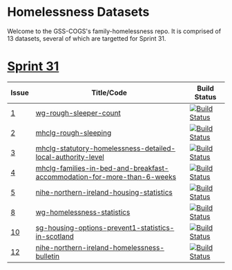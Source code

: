 # Homelessness Datasets
Welcome to the GSS-COGS's family-homelessness repo. It is comprised of 13 datasets, several of which are targetted for Sprint 31.

# [Sprint 31](https://github.com/GSS-Cogs/family-homelessness/milestone/1)
| Issue                                                           | Title/Code                                                                                                                                                                                                              | Build Status                                                                                                                                                                                                                                                                                          |
|-----------------------------------------------------------------|-------------------------------------------------------------------------------------------------------------------------------------------------------------------------------------------------------------------------|-------------------------------------------------------------------------------------------------------------------------------------------------------------------------------------------------------------------------------------------------------------------------------------------------------|
| [1](https://github.com/GSS-Cogs/family-homelessness/issues/1)   | [wg-rough-sleeper-count](https://github.com/GSS-Cogs/family-homelessness/tree/master/datasets/WG-Rough-Sleeper-Count)                                                                                                   | [![Build Status](https://ci.floop.org.uk/buildStatus/icon?job=GSS_data%2FHomelessness%2FWG-Rough-Sleeper-Count)](https://ci.floop.org.uk/job/GSS_data/job/Homelessness/job/WG-Rough-Sleeper-Count/)                                                                                                   |
| [2](https://github.com/GSS-Cogs/family-homelessness/issues/2)   | [mhclg-rough-sleeping](https://github.com/GSS-Cogs/family-homelessness/tree/master/datasets/MHCLG-Rough-sleeping)                                                                                                       | [![Build Status](https://ci.floop.org.uk/buildStatus/icon?job=GSS_data%2FHomelessness%2FMHCLG-Rough-sleeping)](https://ci.floop.org.uk/job/GSS_data/job/Homelessness/job/MHCLG-Rough-sleeping/)                                                                                                       |
| [3](https://github.com/GSS-Cogs/family-homelessness/issues/3)   | [mhclg-statutory-homelessness-detailed-local-authority-level](https://github.com/GSS-Cogs/family-homelessness/tree/master/datasets/MHCLG-Statutory-homelessness-Detailed-local-authority-level)                         | [![Build Status](https://ci.floop.org.uk/buildStatus/icon?job=GSS_data%2FHomelessness%2FMHCLG-Statutory-homelessness-Detailed-local-authority-level)](https://ci.floop.org.uk/job/GSS_data/job/Homelessness/job/MHCLG-Statutory-homelessness-Detailed-local-authority-level/)                         |
| [4](https://github.com/GSS-Cogs/family-homelessness/issues/4)   | [mhclg-families-in-bed-and-breakfast-accommodation-for-more-than-6-weeks](https://github.com/GSS-Cogs/family-homelessness/tree/master/datasets/MHCLG-Families-in-bed-and-breakfast-accommodation-for-more-than-6-weeks) | [![Build Status](https://ci.floop.org.uk/buildStatus/icon?job=GSS_data%2FHomelessness%2FMHCLG-Families-in-bed-and-breakfast-accommodation-for-more-than-6-weeks)](https://ci.floop.org.uk/job/GSS_data/job/Homelessness/job/MHCLG-Families-in-bed-and-breakfast-accommodation-for-more-than-6-weeks/) |
| [5](https://github.com/GSS-Cogs/family-homelessness/issues/5)   | [nihe-northern-ireland-housing-statistics](https://github.com/GSS-Cogs/family-homelessness/tree/master/datasets/NIHE-Northern-Ireland-Housing-Statistics)                                                               | [![Build Status](https://ci.floop.org.uk/buildStatus/icon?job=GSS_data%2FHomelessness%2FNIHE-Northern-Ireland-Housing-Statistics)](https://ci.floop.org.uk/job/GSS_data/job/Homelessness/job/NIHE-Northern-Ireland-Housing-Statistics/)                                                               |
| [8](https://github.com/GSS-Cogs/family-homelessness/issues/8)   | [wg-homelessness-statistics](https://github.com/GSS-Cogs/family-homelessness/tree/master/datasets/WG-Homelessness-statistics)                                                                                           | [![Build Status](https://ci.floop.org.uk/buildStatus/icon?job=GSS_data%2FHomelessness%2FWG-Homelessness-statistics&build=1)](https://ci.floop.org.uk/job/GSS_data/job/Homelessness/job/WG-Homelessness-statistics/1/)                                                                                 |
| [10](https://github.com/GSS-Cogs/family-homelessness/issues/10) | [sg-housing-options-prevent1-statistics-in-scotland](https://github.com/GSS-Cogs/family-homelessness/tree/master/datasets/SG-Housing-Options-PREVENT1-Statistics-in-Scotland)                                           | [![Build Status](https://ci.floop.org.uk/buildStatus/icon?job=GSS_data%2FHomelessness%2FSG-Housing-Options-PREVENT1-Statistics-in-Scotland)](https://ci.floop.org.uk/job/GSS_data/job/Homelessness/job/SG-Housing-Options-PREVENT1-Statistics-in-Scotland/)                                           |
| [12](https://github.com/GSS-Cogs/family-homelessness/issues/12) | [nihe-northern-ireland-homelessness-bulletin](https://github.com/GSS-Cogs/family-homelessness/tree/master/datasets/NIHE-Northern-Ireland-housing-bulletin)                                                              | [![Build Status](https://ci.floop.org.uk/buildStatus/icon?job=GSS_data%2FHomelessness%2FNIHE-Northern-Ireland-housing-bulletin)](https://ci.floop.org.uk/job/GSS_data/job/Homelessness/job/NIHE-Northern-Ireland-housing-bulletin/)                                                                   |
